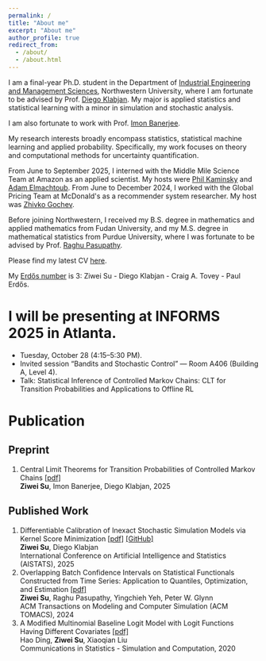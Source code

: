 ```yaml
---
permalink: /
title: "About me"
excerpt: "About me"
author_profile: true
redirect_from: 
  - /about/
  - /about.html
---
```


I am a final-year Ph.D. student in the Department of [Industrial Engineering and Management Sciences](https://www.mccormick.northwestern.edu/industrial/), Northwestern University, where I am fortunate to be advised by Prof. [Diego Klabjan](https://dynresmanagement.com/index.html). My major is applied statistics and statistical learning with a minor in simulation and stochastic analysis. 

I am also fortunate to work with Prof. [Imon Banerjee](https://ibanerj750.github.io/). 

My research interests broadly encompass statistics, statistical machine learning and applied probability. Specifically, my work focuses on theory and computational methods for uncertainty quantification. 

From June to September 2025, I interned with the Middle Mile Science Team at Amazon as an applied scientist. My hosts were [Phil Kaminsky](https://kaminsky.ieor.berkeley.edu/) and [Adam Elmachtoub](https://www.columbia.edu/~ae2516/). From June to December 2024, I worked with the Global Pricing Team at McDonald's as a recommender system researcher. My host was [Zhivko Gochev](https://www.linkedin.com/in/zhivko-g-8a80a9161/).

Before joining Northwestern, I received my B.S. degree in mathematics and applied mathematics from Fudan University, and my M.S. degree in mathematical statistics from Purdue University, where I was fortunate to be advised by Prof. [Raghu Pasupathy](https://web.ics.purdue.edu/~pasupath/).

Please find my latest CV [here](https://www.overleaf.com/read/nkxnxsngyvfk#a3b34c).

My [Erdős number](https://mathscinet.ams.org/mathscinet/freetools/collab-dist) is 3: Ziwei Su - Diego Klabjan - Craig A. Tovey - Paul Erdős.

# I will be presenting at INFORMS 2025 in Atlanta.
- Tuesday, October 28 (4:15–5:30 PM).
- Invited session “Bandits and Stochastic Control” — Room A406 (Building A, Level 4).
- Talk: Statistical Inference of Controlled Markov Chains: CLT for Transition Probabilities and Applications to Offline RL

# Publication

## Preprint
1. Central Limit Theorems for Transition Probabilities of Controlled Markov Chains [\[pdf\]](https://arxiv.org/abs/2508.01517) <br>
   **Ziwei Su**, Imon Banerjee, Diego Klabjan, 2025
   
## Published Work

1. Differentiable Calibration of Inexact Stochastic Simulation Models via Kernel Score Minimization  [\[pdf\]](../files/AISTATS_2025_Camera_Ready.pdf) [\[GitHub\]](https://github.com/ziweisu/differentiable-calibration) <br> 
**Ziwei Su**, Diego Klabjan <br>
International Conference on Artificial Intelligence and Statistics (AISTATS), 2025
1. Overlapping Batch Confidence Intervals on Statistical Functionals Constructed from Time Series: Application to Quantiles, Optimization, and Estimation [\[pdf\]](https://dl.acm.org/doi/10.1145/3649437)  
**Ziwei Su**, Raghu Pasupathy, Yingchieh Yeh, Peter W. Glynn <br> 
ACM Transactions on Modeling and Computer Simulation (ACM TOMACS), 2024
1. A Modified Multinomial Baseline Logit Model with Logit Functions Having Different Covariates [\[pdf\]](https://www.tandfonline.com/doi/pdf/10.1080/03610918.2018.1529238)  
Hao Ding, **Ziwei Su**, Xiaoqian Liu  
Communications in Statistics - Simulation and Computation, 2020

